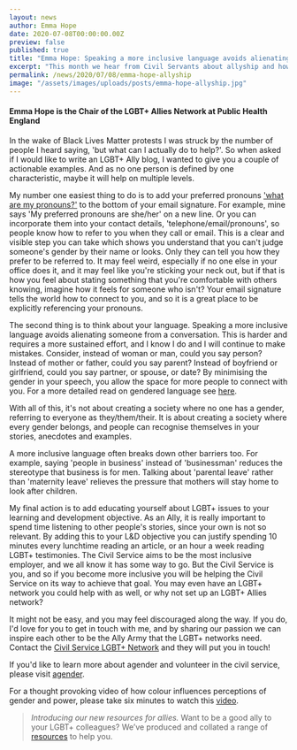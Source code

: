 ```yaml
---
layout: news
author: Emma Hope
date: 2020-07-08T00:00:00.00Z
preview: false
published: true
title: "Emma Hope: Speaking a more inclusive language avoids alienating someone from a conversation"
excerpt: "This month we hear from Civil Servants about allyship and how to be a good ally."
permalink: /news/2020/07/08/emma-hope-allyship
image: "/assets/images/uploads/posts/emma-hope-allyship.jpg"
---
```


#### Emma Hope is the Chair of the LGBT+ Allies Network at Public Health England

In the wake of Black Lives Matter protests I was struck by the number of people I heard saying, 'but what can I actually do to help?'. So when asked if I would like to write an LGBT+ Ally blog, I wanted to give you a couple of actionable examples. And as no one person is defined by one characteristic, maybe it will help on multiple levels.

My number one easiest thing to do is to add your preferred pronouns ['what are my pronouns?'](https://www.mypronouns.org/what-and-why) to the bottom of your email signature. For example, mine says 'My preferred pronouns are she/her' on a new line. Or you can incorporate them into your contact details, 'telephone/email/pronouns', so people know how to refer to you when they call or email. This is a clear and visible step you can take which shows you understand that you can't judge someone's gender by their name or looks. Only they can tell you how they prefer to be referred to. It may feel weird, especially if no one else in your office does it, and it may feel like you're sticking your neck out, but if that is how you feel about stating something that you're comfortable with others knowing, imagine how it feels for someone who isn't? Your email signature tells the world how to connect to you, and so it is a great place to be explicitly referencing your pronouns. 

The second thing is to think about your language. Speaking a more inclusive language avoids alienating someone from a conversation. This is harder and requires a more sustained effort, and I know I do and I will continue to make mistakes. Consider, instead of woman or man, could you say person? Instead of mother or father, could you say parent? Instead of boyfriend or girlfriend, could you say partner, or spouse, or date? By minimising the gender in your speech, you allow the space for more people to connect with you. For a more detailed read on gendered language see [here](https://writingcenter.unc.edu/tips-and-tools/gender-inclusive-language).

With all of this, it's not about creating a society where no one has a gender, referring to everyone as they/them/their. It is about creating a society where every gender belongs, and people can recognise themselves in your stories, anecdotes and examples.

A more inclusive language often breaks down other barriers too. For example, saying 'people in business' instead of 'businessman' reduces the stereotype that business is for men. Talking about 'parental leave' rather than 'maternity leave' relieves the pressure that mothers will stay home to look after children. 

My final action is to add educating yourself about LGBT+ issues to your learning and development objective. As an Ally, it is really important to spend time listening to other people's stories, since your own is not so relevant. By adding this to your L&D objective you can justify spending 10 minutes every lunchtime reading an article, or an hour a week reading LGBT+ testimonies. The Civil Service aims to be the most inclusive employer, and we all know it has some way to go. But the Civil Service is you, and so if you become more inclusive you will be helping the Civil Service on its way to achieve that goal. You may even have an LGBT+ network you could help with as well, or why not set up an LGBT+ Allies network? 

It might not be easy, and you may feel discouraged along the way. If you do, I'd love for you to get in touch with me, and by sharing our passion we can inspire each other to be the Ally Army that the LGBT+ networks need. Contact the [Civil Service LGBT+ Network](info@civilservice.lgbt) and they will put you in touch!

If you'd like to learn more about agender and volunteer in the civil service, please visit [agender](http://www.agender.org.uk/). 

For a thought provoking video of how colour influences perceptions of gender and power, please take six minutes to watch this [video](https://www.youtube.com/watch?v=IDnvIA0GPfw&feature=youtu.be&fbclid=IwAR1bM_8jGkqvZHlD_LBtf2By4vs2BuBoFGJoqDVRa50sbDgqNtut4xVZ-qM).

> *Introducing our new resources for allies.* Want to be a good ally to your LGBT+ colleagues? We’ve produced and collated a range of [resources](/publication/allies-resources) to help you.

